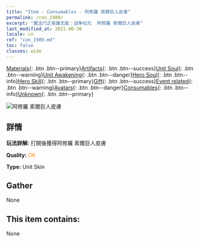 ```yaml
---
title: "Item - Consumables - 阿修羅 索爾巨人皮膚"
permalink: /con_1989/
excerpt: "魔法门之英雄无敌：战争纪元  阿修羅 索爾巨人皮膚"
last_modified_at: 2021-06-30
locale: cn
ref: "con_1989.md"
toc: false
classes: wide
---
```

 [Materials](/ItemsCN/){: .btn .btn--primary}[Artifacts](/ItemsCN/Artifacts/){: .btn .btn--success}[Unit Soul](/ItemsCN/UnitSoul/){: .btn .btn--warning}[Unit Awakening](/ItemsCN/UnitAwakening/){: .btn .btn--danger}[Hero Soul](/ItemsCN/HeroSoul/){: .btn .btn--info}[Hero Skill](/ItemsCN/HeroSkill/){: .btn .btn--primary}[Gift](/ItemsCN/Gift/){: .btn .btn--success}[Event related](/ItemsCN/Events/){: .btn .btn--warning}[Avatars](/ItemsCN/Avatars/){: .btn .btn--danger}[Consumables](/ItemsCN/Consumables/){: .btn .btn--info}[Unknown](/ItemsCN/Unknown/){: .btn .btn--primary}

 ![阿修羅 索爾巨人皮膚](/images/u/ti_suoerjurenpifu.jpg)

## 詳情
 **玩法詳解:** 打開後獲得阿修羅 索爾巨人皮膚

 **Quality:** <span style="color: #FF8C00">OK</span>

 **Type:** Unit Skin

## Gather

  None

## This item contains:

  None

